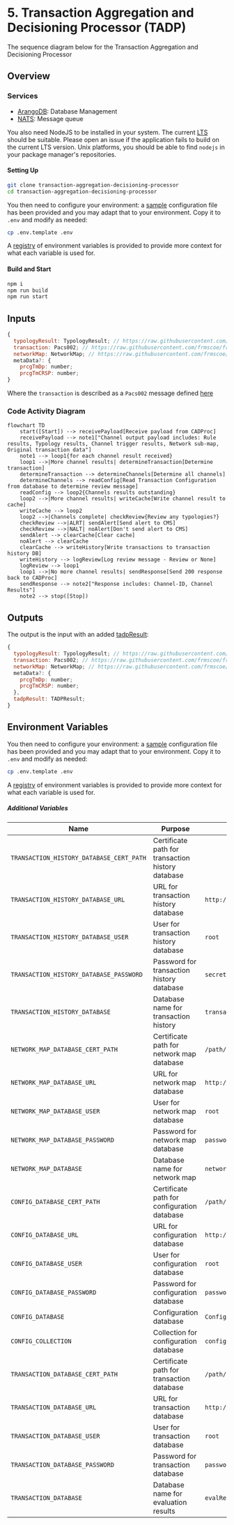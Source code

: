 # 5. Transaction Aggregation and Decisioning Processor (TADP)

The sequence diagram below for the Transaction Aggregation and Decisioning Processor

## Overview

### Services

- [ArangoDB](https://arangodb.com/): Database Management
- [NATS](https://nats.io): Message queue

You also need NodeJS to be installed in your system. The current [LTS](https://nodejs.org/en) should be suitable. Please open an issue if the application fails to build on the current LTS version. Unix platforms, you should be able to find `nodejs` in your package manager's repositories.

#### Setting Up

```sh
git clone transaction-aggregation-decisioning-processor
cd transaction-aggregation-decisioning-processor
```
You then need to configure your environment: a [sample](.env.template) configuration file has been provided and you may adapt that to your environment. Copy it to `.env` and modify as needed:

```sh
cp .env.template .env
```
A [registry](https://github.com/frmscoe/docs) of environment variables is provided to provide more context for what each variable is used for.

#### Build and Start

```sh
npm i
npm run build
npm run start
```
## Inputs

```js
{
  typologyResult: TypologyResult; // https://raw.githubusercontent.com/frmscoe/frms-coe-lib/46d1ec1fc9a07b6556baa4fecd80e09c709ccb1b/src/interfaces/processor-files/TypologyResult.ts
  transaction: Pacs002; // https://raw.githubusercontent.com/frmscoe/frms-coe-lib/cb464248be1efc45ba2701131e75fcf89c478baf/src/interfaces/Pacs.002.001.12.ts
  networkMap: NetworkMap; // https://raw.githubusercontent.com/frmscoe/frms-coe-lib/aad0f12d07a82dd948fa9d8033f96e9bf8cb3dde/src/interfaces/NetworkMap.ts
  metaData?: {
    prcgTmDp: number;
    prcgTmCRSP: number;
}
```
Where the `transaction` is described as a `Pacs002` message defined [here](https://github.com/frmscoe/frms-coe-lib/blob/dev/src/interfaces/Pacs.002.001.12.ts)

### Code Activity Diagram

```mermaid
flowchart TD
    start([Start]) --> receivePayload[Receive payload from CADProc]
    receivePayload --> note1["Channel output payload includes: Rule results, Typology results, Channel trigger results, Network sub-map, Original transaction data"]
    note1 --> loop1{for each channel result received}
    loop1 -->|More channel results| determineTransaction[Determine transaction]
    determineTransaction --> determineChannels[Determine all channels]
    determineChannels --> readConfig[Read Transaction Configuration from database to determine review message]
    readConfig --> loop2{Channels results outstanding}
    loop2 -->|More channel results| writeCache[Write channel result to cache]
    writeCache --> loop2
    loop2 -->|Channels complete| checkReview{Review any typologies?}
    checkReview -->|ALRT| sendAlert[Send alert to CMS]
    checkReview -->|NALT| noAlert[Don't send alert to CMS]
    sendAlert --> clearCache[Clear cache]
    noAlert --> clearCache
    clearCache --> writeHistory[Write transactions to transaction history DB]
    writeHistory --> logReview[Log review message - Review or None]
    logReview --> loop1
    loop1 -->|No more channel results| sendResponse[Send 200 response back to CADProc]
    sendResponse --> note2["Response includes: Channel-ID, Channel Results"]
    note2 --> stop([Stop])
```

## Outputs
The output is the input with an added [tadpResult](https://github.com/frmscoe/frms-coe-lib/blob/dev/src/interfaces/processor-files/TADPResult.ts):

```js
{
  typologyResult: TypologyResult; // https://raw.githubusercontent.com/frmscoe/frms-coe-lib/46d1ec1fc9a07b6556baa4fecd80e09c709ccb1b/src/interfaces/processor-files/TypologyResult.ts
  transaction: Pacs002; // https://raw.githubusercontent.com/frmscoe/frms-coe-lib/cb464248be1efc45ba2701131e75fcf89c478baf/src/interfaces/Pacs.002.001.12.ts
  networkMap: NetworkMap; // https://raw.githubusercontent.com/frmscoe/frms-coe-lib/aad0f12d07a82dd948fa9d8033f96e9bf8cb3dde/src/interfaces/NetworkMap.ts
  metaData?: {
    prcgTmDp: number;
    prcgTmCRSP: number;
  },
  tadpResult: TADPResult;
}
```

## Environment Variables

You then need to configure your environment: a [sample](.env.template) configuration file has been provided and you may adapt that to your environment. Copy it to `.env` and modify as needed:

```sh
cp .env.template .env
```
A [registry](https://github.com/frmscoe/docs) of environment variables is provided to provide more context for what each variable is used for.

##### Additional Variables
| Name                                    | Purpose                                     | Example                   |
|-----------------------------------------|---------------------------------------------|---------------------------|
| `TRANSACTION_HISTORY_DATABASE_CERT_PATH` | Certificate path for transaction history database |                           |
| `TRANSACTION_HISTORY_DATABASE_URL`      | URL for transaction history database        | `http://localhost:8529`   |
| `TRANSACTION_HISTORY_DATABASE_USER`     | User for transaction history database       | `root`                    |
| `TRANSACTION_HISTORY_DATABASE_PASSWORD` | Password for transaction history database   | `secret`                  |
| `TRANSACTION_HISTORY_DATABASE`          | Database name for transaction history       | `transactionHistory`      |
| `NETWORK_MAP_DATABASE_CERT_PATH`       | Certificate path for network map database   | `/path/to/cert`           |
| `NETWORK_MAP_DATABASE_URL`             | URL for network map database                | `http://localhost:8529`   |
| `NETWORK_MAP_DATABASE_USER`            | User for network map database               | `root`                    |
| `NETWORK_MAP_DATABASE_PASSWORD`        | Password for network map database           | `password`                |
| `NETWORK_MAP_DATABASE`                 | Database name for network map               | `networkMap`              |
| `CONFIG_DATABASE_CERT_PATH`            | Certificate path for configuration database | `/path/to/cert`           |
| `CONFIG_DATABASE_URL`                  | URL for configuration database              | `http://localhost:8529`   |
| `CONFIG_DATABASE_USER`                 | User for configuration database             | `root`                    |
| `CONFIG_DATABASE_PASSWORD`             | Password for configuration database         | `password`                |
| `CONFIG_DATABASE`                      | Configuration database                      | `Configuration`           |
| `CONFIG_COLLECTION`                    | Collection for configuration database       | `config`                  |
| `TRANSACTION_DATABASE_CERT_PATH`       | Certificate path for transaction database   | `/path/to/cert`           |
| `TRANSACTION_DATABASE_URL`             | URL for transaction database                | `http://localhost:8529`   |
| `TRANSACTION_DATABASE_USER`            | User for transaction database               | `root`                    |
| `TRANSACTION_DATABASE_PASSWORD`        | Password for transaction database           | `password`                |
| `TRANSACTION_DATABASE`                 | Database name for evaluation results        | `evalResults`             |
